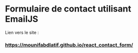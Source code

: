 # Formulaire de contact utilisant EmailJS 

Lien vers le site :
  ### https://mounifabdlatif.github.io/react_contact_form/
